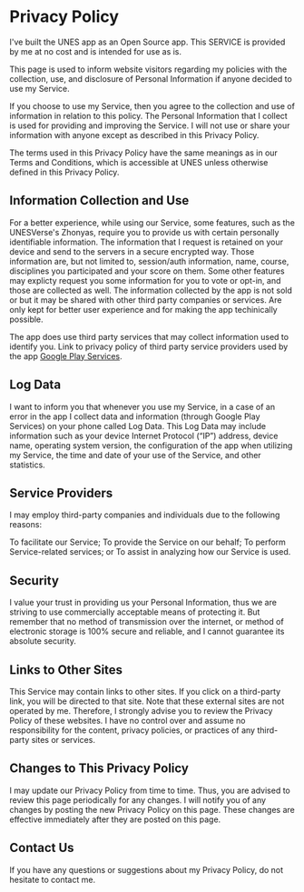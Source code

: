 # Privacy Policy
I've built the UNES app as an Open Source app. This SERVICE is provided by me at no cost and is intended for use as is.

This page is used to inform website visitors regarding my policies with the collection, use, and disclosure of Personal Information if anyone decided to use my Service.

If you choose to use my Service, then you agree to the collection and use of information in relation to this policy. The Personal Information that I collect is used for providing and improving the Service. I will not use or share your information with anyone except as described in this Privacy Policy.

The terms used in this Privacy Policy have the same meanings as in our Terms and Conditions, which is accessible at UNES unless otherwise defined in this Privacy Policy.

## Information Collection and Use

For a better experience, while using our Service, some features, such as the UNESVerse's Zhonyas, require you to provide us with certain personally identifiable information. The information that I request is retained on your device and send to the servers in a secure encrypted way. Those information are, but not limited to, session/auth information, name, course, disciplines you participated and your score on them. Some other features may explicty request you some information for you to vote or opt-in, and those are collected as well. The information collected by the app is not sold or but it may be shared with other third party companies or services. Are only kept for better user experience and for making the app techinically possible.

The app does use third party services that may collect information used to identify you.
Link to privacy policy of third party service providers used by the app
[Google Play Services](https://www.google.com/policies/privacy/).

## Log Data

I want to inform you that whenever you use my Service, in a case of an error in the app I collect data and information (through Google Play Services) on your phone called Log Data. This Log Data may include information such as your device Internet Protocol (“IP”) address, device name, operating system version, the configuration of the app when utilizing my Service, the time and date of your use of the Service, and other statistics.

## Service Providers

I may employ third-party companies and individuals due to the following reasons:

To facilitate our Service;
To provide the Service on our behalf;
To perform Service-related services; or
To assist in analyzing how our Service is used.

## Security

I value your trust in providing us your Personal Information, thus we are striving to use commercially acceptable means of protecting it. But remember that no method of transmission over the internet, or method of electronic storage is 100% secure and reliable, and I cannot guarantee its absolute security.

## Links to Other Sites

This Service may contain links to other sites. If you click on a third-party link, you will be directed to that site. Note that these external sites are not operated by me. Therefore, I strongly advise you to review the Privacy Policy of these websites. I have no control over and assume no responsibility for the content, privacy policies, or practices of any third-party sites or services.

## Changes to This Privacy Policy

I may update our Privacy Policy from time to time. Thus, you are advised to review this page periodically for any changes. I will notify you of any changes by posting the new Privacy Policy on this page. These changes are effective immediately after they are posted on this page.

## Contact Us

If you have any questions or suggestions about my Privacy Policy, do not hesitate to contact me.

